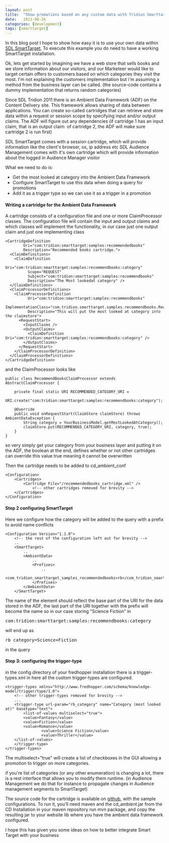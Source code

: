 ```yaml
---
layout: post
title:  "Show promotions based on any custom data with Tridion Smarttarget"
date:   2011-08-26
categories: [development]
tags: [smarttarget]
---
```

In this blog post I hope to show how easy it is to use your own data within <a href="http://www.sdl.com/en/wcm/products/smarttarget/default.asp">SDL SmartTarget</a>, To execute this example you do need to have a working SmartTarget installation.

Ok, lets get started by imagining we have a web store that sells books and we store information about our visitors, and our Marketeer would like to target certain offers to customers based on which categories they visit the most.
I'm not explaining the customers implementation but i'm assuming a method from the business layer can be called. (the source-code contains a dummy implementation that returns random categories)

Since SDL Tridion 2011 there is an Ambient Data Framework (ADF) on the Content Delivery site. This framework allows sharing of data between applications. You can create so-called cartridges that can retrieve and store data within a request or session scope by specifying input and/or output claims.
The ADF will figure out any dependencies (if cartridge 1 has an input claim, that is an output claim  of cartridge 2, the ADF will make sure cartridge 2 is run first)

SDL SmartTarget comes with a session cartridge, which will provide information like the client's browser, os, ip address etc
SDL Audience Management comes with it's own cartridge which will provide information about the logged in Audience Manager visitor

What we need to do is:

* Get the most looked at category into the Ambient Data Framework
* Configure SmartTarget to use this data when doing a query for promotions
* Add it as a trigger type so we can use it as a trigger in a promotion

#### Writing a cartridge for the Ambient Data Framework
A cartridge consists of a configuration file and one or more ClaimProcessor classes.
The configuration file will contain the input and output claims and which classes will implement the functionality, in our case just one output claim and just one implementing class

<!-- language: xml -->
<pre lang="xml" line="1"><code>&lt;CartridgeDefinition 
        Uri="com:tridion:smarttarget:samples:recommendedbooks" 
        Description="Recommended books cartridge.">
  &lt;ClaimDefinitions>
    &lt;ClaimDefinition 
          Uri="com:tridion:smarttarget:samples:recommendbooks:category" 
          Scope="REQUEST"
          Subject="com:tridion:smarttarget:samples:recommendbooks" 
          Description="The Most lookedat category" />
  &lt;/ClaimDefinitions>
  &lt;ClaimProcessorDefinitions>
    &lt;ClaimProcessorDefinition 
          Uri="com:tridion:smarttarget:samples:recommendbooks" 
          ImplementationClass="com.tridion.smarttarget.samples.recommendbooks.RecommendBooksClaimProcessor" 
          Description="This will put the most looked at category into the claimstore">
      &lt;RequestStart>
        &lt;InputClaims />
        &lt;OutputClaims>
          &lt;ClaimDefinition Uri="com:tridion:smarttarget:samples:recommendbooks:category" />
        &lt;/OutputClaims>
      &lt;/RequestStart>
    &lt;/ClaimProcessorDefinition>
  &lt;/ClaimProcessorDefinitions>
&lt;/CartridgeDefinition>
</code></pre>

and the ClaimProcessor looks like

<!-- language: java -->
<pre lang="java" line="1"><code>public class RecommendBooksClaimProcessor extends AbstractClaimProcessor {

    private final static URI RECOMMENDED_CATEGORY_URI = 
        URI.create("com:tridion:smarttarget:samples:recommendbooks:category");

    @Override
    public void onRequestStart(ClaimStore claimStore) throws AmbientDataException {
        String category = YourBusinessModel.getMostLookedAtCategory();
        claimStore.put(RECOMMENDED_CATEGORY_URI, category, true);
    }
}
</code></pre>

so very simply get your category from your business layer and putting it on the ADF, the boolean at the end, defines whether or not other cartridges can override this value
true meaning it cannot be overwritten

Then the cartridge needs to be added to cd_ambient_conf

<!-- language: xml -->
<pre lang="xml" line="1"><code>&lt;Configuration>
    &lt;Cartridges>
        &lt;Cartridge File="/recommendedbooks_cartridge.xml" />
            &lt;!-- other cartridges removed for brevity -->
    &lt;/Cartridges>
&lt;/Configuration>
</code></pre>

#### Step 2 configuring SmartTarget

Here we configure how the category will be added to the query with a prefix to avoid name conflicts 

<!-- language: xml -->
<pre lang="xml" line="1"><code>&lt;Configuration Version="1.1.0">
    &lt;!-- the rest of the configuration left out for brevity -->
    ..
    &lt;SmartTarget>
        ..
        &lt;AmbientData>
            ..
            &lt;Prefixes>
                .. 
                &lt;com_tridion_smarttarget_samples_recommendedbooks>rb&lt;/com_tridion_smarttarget_samples_recommendedbooks>
            &lt;/Prefixes>
        &lt;/AmbientData>
    &lt;/SmartTarget>
</code></pre>
The name of the element should reflect the base part of the URI for the data stored in the ADF, the last part of the URI together with the prefix will become the name 
so in our case storing "Science Fiction" in
<p>
<pre>com:tridion:smarttarget:samples:recommendbooks:category</pre> 

will end up as 

<pre>rb_category=Science+Fiction</pre> in the query</p>

#### Step 3: configuring the trigger-type

in the config directory of your fredhopper installation there is a trigger-types.xml
in here all the custom trigger-types are configured.

<!-- language: xml -->
<pre lang="xml" line="1"><code>&lt;trigger-types xmlns="http://www.fredhopper.com/schema/knowledge-model/trigger/type/1.0">
    &lt;!-- other trigger-types removed for brevity -->
    ...
    &lt;trigger-type url-param="rb_category" name="Category (most looked at)" basetype="text">
        &lt;list-of-values multiselect="true">
		&lt;value>Fantasy&lt;/value>
		&lt;value>Fiction&lt;/value>
		&lt;value>Romance&lt;/value>
                &lt;value>Science Fiction&lt;/value>
                &lt;value>Thriller&lt;/value>
	&lt;/list-of-values>
    &lt;/trigger-type>
&lt;/trigger-types>
</code></pre>

The multiselect="true" will create a list of checkboxes in the GUI allowing a promotion to trigger on more categories.

if you're list of categories (or any other enumeration) is changing a lot, there is a rest interface that allows you to modify them runtime.
(in Audience Management we do that for instance to propagate changes in Audience management segments to SmartTarget)

The source code for the cartridge is available on [github](https://github.com/gertjana/RecommendBooks), with the sample configurations. 
To run it, you'll need maven and the cd_ambient.jar from the CD Installation in your maven repository
run mvn package, and copy the resulting jar to your website lib where you have the ambient data framework configured.

I hope this has given you some ideas on how to better integrate Smart Target with your business
